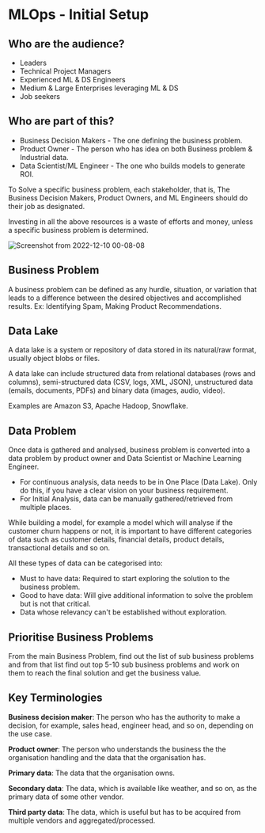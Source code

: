 # MLOps - Initial Setup
## Who are the audience?
- Leaders
- Technical Project Managers
- Experienced ML & DS Engineers
- Medium & Large Enterprises leveraging ML & DS
- Job seekers
## Who are part of this?
- Business Decision Makers - The one defining the business problem.
- Product Owner - The person who has idea on both Business problem & Industrial data.
- Data Scientist/ML Engineer - The one who builds models to generate ROI.

To Solve a specific business problem, each stakeholder, that is, The Business Decision Makers, Product Owners, and ML Engineers should do their job as designated.

Investing in all the above resources is a waste of efforts and money, unless a specific business problem is determined.

![Screenshot from 2022-12-10 00-08-08](https://user-images.githubusercontent.com/19406666/206770087-42f1be67-15b8-41f9-b423-0c69eded3916.png)

## Business Problem
A business problem can be defined as any hurdle, situation, or variation that leads to a difference between the desired objectives and accomplished results. Ex: Identifying Spam, Making Product Recommendations.

## Data Lake
A data lake is a system or repository of data stored in its natural/raw format, usually object blobs or files. 

A data lake can include structured data from relational databases (rows and columns), semi-structured data (CSV, logs, XML, JSON), unstructured data (emails, documents, PDFs) and binary data (images, audio, video).

Examples are Amazon S3, Apache Hadoop, Snowflake.

## Data Problem
Once data is gathered and analysed, business problem is converted into a data problem by product owner and Data Scientist or Machine Learning Engineer.

- For continuous analysis, data needs to be in One Place (Data Lake). Only do this, if you have a clear vision on your business requirement.
- For Initial Analysis, data can be manually gathered/retrieved from multiple places.

While building a model, for example a model which will analyse if the customer churn happens or not, it is important to have different categories of data such as customer details, financial details, product details, transactional details and so on.

All these types of data can be categorised into:
- Must to have data: Required to start exploring the solution to the business problem.
- Good to have data: Will give additional information to solve the problem but is not that critical.
- Data whose relevancy can't be established without exploration.

## Prioritise Business Problems
From the main Business Problem, find out the list of sub business problems and from that list find out top 5-10 sub business problems and work on them to reach the final solution and get the business value.



## Key Terminologies
**Business decision maker**: The person who has the authority to make a decision, for example, sales head, engineer head, and so on, depending on the use case.

**Product owner**: The person who understands the business the the organisation handling and the data that the organisation has.

**Primary data**: The data that the organisation owns.

**Secondary data**: The data, which is available like weather, and so on, as the primary data of some other vendor.

**Third party data**: The data, which is useful but has to be acquired from multiple vendors and aggregated/processed.

